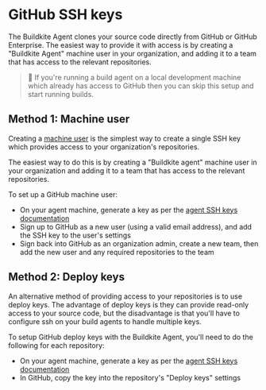 # GitHub SSH keys

The Buildkite Agent clones your source code directly from GitHub or GitHub Enterprise. The easiest way to provide it with access is by creating a "Buildkite Agent" machine user in your organization, and adding it to a team that has access to the relevant repositories.

> 📘
> If you're running a build agent on a local development machine which already has access to GitHub then you can skip this setup and start running builds.

## Method 1: Machine user

Creating a [machine user](https://developer.github.com/guides/managing-deploy-keys/#machine-users) is the simplest way to create a single SSH key which provides access to your organization's repositories.

The easiest way to do this is by creating a "Buildkite agent" machine user in your organization and adding it to a team that has access to the relevant repositories.

To set up a GitHub machine user:

* On your agent machine, generate a key as per the [agent SSH keys documentation](/docs/agent/v3/ssh-keys#creating-a-single-ssh-key)
* Sign up to GitHub as a new user (using a valid email address), and add the SSH key to the user's settings
* Sign back into GitHub as an organization admin, create a new team, then add the new user and any required repositories to the team

## Method 2: Deploy keys

An alternative method of providing access to your repositories is to use deploy keys. The advantage of deploy keys is they can provide read-only access to your source code, but the disadvantage is that you'll have to configure ssh on your build agents to handle multiple keys.

To setup GitHub deploy keys with the Buildkite Agent, you'll need to do the following for each repository:

* On your agent machine, generate a key as per the
[agent SSH keys documentation](/docs/agent/v3/ssh-keys#creating-multiple-ssh-keys)
* In GitHub, copy the key into the repository's "Deploy keys" settings
